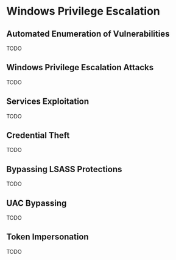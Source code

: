 # Windows Privilege Escalation

## Automated Enumeration of Vulnerabilities

TODO

## Windows Privilege Escalation Attacks

TODO

## Services Exploitation

TODO

## Credential Theft

TODO

## Bypassing LSASS Protections

TODO

## UAC Bypassing

TODO

## Token Impersonation

TODO
